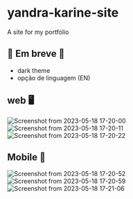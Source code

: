 # yandra-karine-site
A site for my portfólio

## :hammer: Em breve :wrench:
- dark theme
- opção de linguagem (EN)

## web :desktop_computer:

![Screenshot from 2023-05-18 17-20-00](https://github.com/yandrakarine/yandra-karine-site/assets/89264979/d5e63f46-0152-4044-9bde-0b46e827e27b)
![Screenshot from 2023-05-18 17-20-11](https://github.com/yandrakarine/yandra-karine-site/assets/89264979/8271ca4e-c4a1-49ba-8456-a76337490452)
![Screenshot from 2023-05-18 17-20-22](https://github.com/yandrakarine/yandra-karine-site/assets/89264979/4e34b808-7e5d-4e34-bc08-7c4e13869d0f)

## Mobile :iphone:
![Screenshot from 2023-05-18 17-20-52](https://github.com/yandrakarine/yandra-karine-site/assets/89264979/d27b18f0-7803-438a-82fe-ac69383a8e99)
![Screenshot from 2023-05-18 17-20-59](https://github.com/yandrakarine/yandra-karine-site/assets/89264979/a2c0794f-8651-4cdf-9150-15229c5cfcf6)
![Screenshot from 2023-05-18 17-21-06](https://github.com/yandrakarine/yandra-karine-site/assets/89264979/49a94d1b-a279-4a87-9447-604f0115ab88)
